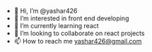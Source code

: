 - 👋 Hi, I’m @yashar426
- 👀 I’m interested in front end developing
- 🌱 I’m currently learning react
- 💞️ I’m looking to collaborate on react projects
- 📫 How to reach me yashar426@gmail.com

<!---
yashar426/yashar426 is a ✨ special ✨ repository because its `README.md` (this file) appears on your GitHub profile.
You can click the Preview link to take a look at your changes.
--->
